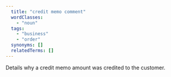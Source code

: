 ```yaml
---
  title: "credit memo comment"
  wordClasses:
    - "noun"
  tags:
    - "business"
    - "order"
  synonyms: []
  relatedTerms: []
---
```

Details why a credit memo amount was credited to the customer.

